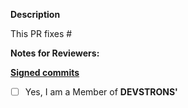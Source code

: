 **Description**
<!-- Any description reg. Pull Request just created by you -->

This PR fixes #

**Notes for Reviewers:**
<!-- Any note for reviewers, like Bug fixed successfully, or stuck somewhere, or Ready to merge! 🙂 -->

**[Signed commits](https://github.com/DevsTrons/hello-world/blob/master/CONTRIBUTING.md)**

- [ ] Yes, I am a Member of **DEVSTRONS'**
